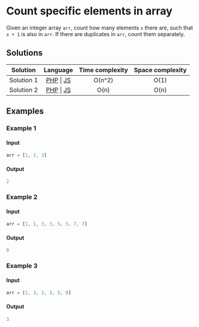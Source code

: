 # Count specific elements in array

Given an integer array `arr`, count how many elements `x` there are, such
that `x + 1` is also in `arr`. If there are duplicates in `arr`, count them
separately.

## Solutions

| Solution   | Language                   | Time complexity | Space complexity |
|:----------:|:--------------------------:|:---------------:|:----------------:|
| Solution 1 | [PHP][PHP-1] \| [JS][JS-1] | O(n^2)          | O(1)             |
| Solution 2 | [PHP][PHP-2] \| [JS][JS-2] | O(n)            | O(n)             |

## Examples

### Example 1

#### Input

```javascript
arr = [1, 2, 3]
```

#### Output

```javascript
2
```

### Example 2

#### Input

```javascript
arr = [1, 1, 3, 3, 5, 5, 7, 7]
```

#### Output

```javascript
0
```

### Example 3

#### Input

```javascript
arr = [1, 3, 2, 3, 5, 0]
```

#### Output

```javascript
3
```

[PHP-1]: ../solutions/php/001-CountSpecificElementsInArray/solution-1.php

[PHP-2]: ../solutions/php/001-CountSpecificElementsInArray/solution-2.php

[JS-1]: ../solutions/js/001-CountSpecificElementsInArray/solution-1.js

[JS-2]: ../solutions/js/001-CountSpecificElementsInArray/solution-2.js